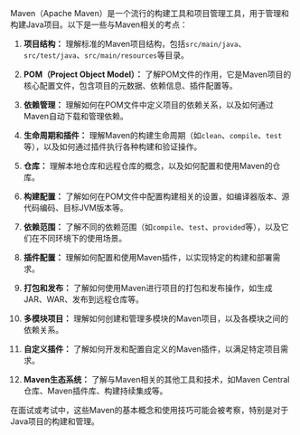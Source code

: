 Maven（Apache Maven）是一个流行的构建工具和项目管理工具，用于管理和构建Java项目。以下是一些与Maven相关的考点：

1. **项目结构：** 理解标准的Maven项目结构，包括`src/main/java`、`src/test/java`、`src/main/resources`等目录。

2. **POM（Project Object Model）：** 了解POM文件的作用，它是Maven项目的核心配置文件，包含项目的元数据、依赖信息、插件配置等。

3. **依赖管理：** 理解如何在POM文件中定义项目的依赖关系，以及如何通过Maven自动下载和管理依赖。

4. **生命周期和插件：** 理解Maven的构建生命周期（如`clean`、`compile`、`test`等），以及如何通过插件执行各种构建和验证操作。

5. **仓库：** 理解本地仓库和远程仓库的概念，以及如何配置和使用Maven的仓库。

6. **构建配置：** 了解如何在POM文件中配置构建相关的设置，如编译器版本、源代码编码、目标JVM版本等。

7. **依赖范围：** 了解不同的依赖范围（如`compile`、`test`、`provided`等），以及它们在不同环境下的使用场景。

8. **插件配置：** 理解如何配置和使用Maven插件，以实现特定的构建和部署需求。

9. **打包和发布：** 了解如何使用Maven进行项目的打包和发布操作，如生成JAR、WAR、发布到远程仓库等。

10. **多模块项目：** 理解如何创建和管理多模块的Maven项目，以及各模块之间的依赖关系。

11. **自定义插件：** 了解如何开发和配置自定义的Maven插件，以满足特定项目需求。

12. **Maven生态系统：** 了解与Maven相关的其他工具和技术，如Maven Central仓库、Maven插件库、构建持续集成等。

在面试或考试中，这些Maven的基本概念和使用技巧可能会被考察，特别是对于Java项目的构建和管理。